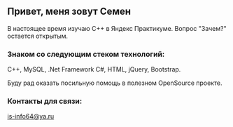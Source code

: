 ## Привет, меня зовут Семен


В настоящее время изучаю C++ в Яндекс Практикуме. Вопрос "Зачем?" остается открытым.

### Знаком со следующим стеком технологий:

C++, MySQL, .Net Framework C#, HTML, jQuery, Bootstrap.

Буду рад оказать посильную помощь в полезном OpenSource проекте.

### Контакты для связи:
is-info64@ya.ru

<!--
**semion64/semion64** is a ✨ _special_ ✨ repository because its `README.md` (this file) appears on your GitHub profile.

Here are some ideas to get you started:

- 🔭 I’m currently working on ...
- 🌱 I’m currently learning ...
- 👯 I’m looking to collaborate on ...
- 🤔 I’m looking for help with ...
- 💬 Ask me about ...
- 📫 How to reach me: ...
- 😄 Pronouns: ...
- ⚡ Fun fact: ...
-->
